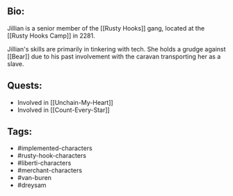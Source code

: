 ## Bio:

Jillian is a senior member of the [[Rusty Hooks]] gang, located at the [[Rusty Hooks Camp]] in 2281.

Jillian's skills are primarily in tinkering with tech. She holds a grudge against [[Bear]] due to his past involvement with the caravan transporting her as a slave.

## Quests:

- Involved in [[Unchain-My-Heart]]
- Involved in [[Count-Every-Star]]

## Tags:

- #implemented-characters
- #rusty-hook-characters
- #liberti-characters
- #merchant-characters
- #van-buren
- #dreysam